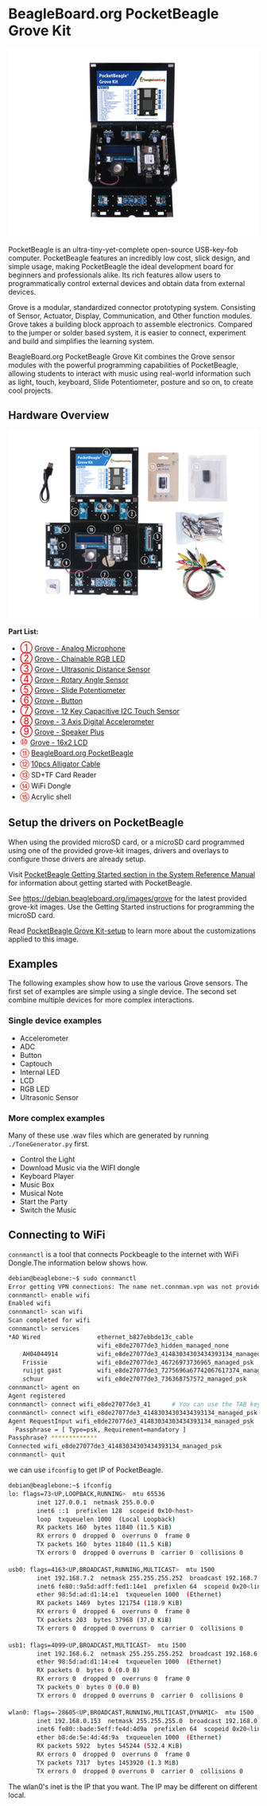 # BeagleBoard.org PocketBeagle Grove Kit

![](img/PocketBeagleKit.jpg)

PocketBeagle is an ultra-tiny-yet-complete open-source USB-key-fob computer. PocketBeagle features an incredibly low cost, slick design, and simple usage, making PocketBeagle the ideal development board for beginners and professionals alike. Its rich features allow users to programmatically control external devices and obtain data from external devices.

Grove is a modular, standardized connector prototyping system. Consisting of Sensor, Actuator, Display, Communication, and Other function modules. Grove takes a building block approach to assemble electronics. Compared to the jumper or solder based system, it is easier to connect, experiment and build and simplifies the learning system. 

BeagleBoard.org PocketBeagle Grove Kit combines the Grove sensor modules with the powerful programming capabilities of PocketBeagle, allowing students to interact with music using real-world information such as light, touch, keyboard, Slide Potentiometer, posture and so on, to create cool projects.

## Hardware Overview

![](img/Overview.jpg)

**Part List:**

- <font size="4" color="red">①</font> [Grove - Analog Microphone](TBD)
- <font size="4" color="red">②</font> [Grove - Chainable RGB LED](http://wiki.seeedstudio.com/Grove-Chainable_RGB_LED/)
- <font size="4" color="red">③</font> [Grove - Ultrasonic Distance Sensor](http://wiki.seeedstudio.com/Grove-Ultrasonic_Ranger/)
- <font size="4" color="red">④</font> [Grove - Rotary Angle Sensor](http://wiki.seeedstudio.com/Grove-Rotary_Angle_Sensor/)
- <font size="4" color="red">⑤</font> [Grove - Slide Potentiometer](http://wiki.seeedstudio.com/Grove-Slide_Potentiometer/)
- <font size="4" color="red">⑥</font> [Grove - Button](http://wiki.seeedstudio.com/Grove-Button/)
- <font size="4" color="red">⑦</font> [Grove - 12 Key Capacitive I2C Touch Sensor](http://wiki.seeedstudio.com/Grove-12_Key_Capacitive_I2C_Touch_Sensor_V2-MPR121/)
- <font size="4" color="red">⑧</font> [Grove - 3 Axis Digital Accelerometer](http://wiki.seeedstudio.com/Grove-3-Axis_Digital_Accelerometer-16g/)
- <font size="4" color="red">⑨</font> [Grove - Speaker Plus](http://wiki.seeedstudio.com/Grove-Speaker/)
- <font size="4" color="red">⑩</font> [Grove - 16x2 LCD](http://wiki.seeedstudio.com/Grove-16x2_LCD_Series/)
- <font size="4" color="red">⑪</font> [BeagleBoard.org PocketBeagle](https://beagleboard.org/pocket)
- <font size="4" color="red">⑫</font> [10pcs Alligator Cable](https://www.seeedstudio.com/10pcs-alligator-clip-test-lead-500mm-22awg-p-3087.html)
- <font size="4" color="red">⑬</font> SD+TF Card Reader
- <font size="4" color="red">⑭</font> WiFi Dongle
- <font size="4" color="red">⑮</font> Acrylic shell

## Setup the drivers on PocketBeagle

When using the provided microSD card, or a microSD card programmed using one of the provided grove-kit images, drivers and overlays to configure those drivers are already setup.

Visit [PocketBeagle Getting Started section in the System Reference Manual](https://github.com/beagleboard/pocketbeagle/wiki/System-Reference-Manual#331_Getting_Started) for information about getting started with PocketBeagle.

See https://debian.beagleboard.org/images/grove for the latest provided grove-kit images. Use the Getting Started instructions for programming the microSD card.

Read [PocketBeagle Grove Kit-setup](Kit-setup.md) to learn more about the customizations applied to this image.

## Examples
The following examples show how to use the various Grove sensors. The first set of examples are 
simple using a single device.  The second set combine multiple devices for
more complex interactions.

### Single device examples
- Accelerometer
- ADC
- Button
- Captouch
- Internal LED
- LCD
- RGB LED
- Ultrasonic Sensor

### More complex examples
Many of these use .wav files which are generated by running `./ToneGenerator.py`
first.
- Control the Light
- Download Music via the WIFI dongle
- Keyboard Player
- Music Box
- Musical Note
- Start the Party
- Switch the Music

## Connecting to WiFi
`connmanctl` is a tool that connects Pockbeagle to the internet with WiFi Dongle.The information below shows how. 

```bash
debian@beaglebone:~$ sudo connmanctl
Error getting VPN connections: The name net.connman.vpn was not provided by any
connmanctl> enable wifi
Enabled wifi
connmanctl> scan wifi
Scan completed for wifi
connmanctl> services
*AO Wired                ethernet_b827ebbde13c_cable
                         wifi_e8de27077de3_hidden_managed_none
    AH04044914           wifi_e8de27077de3_41483034303434393134_managed_psk
    Frissie              wifi_e8de27077de3_46726973736965_managed_psk
    ruijgt gast          wifi_e8de27077de3_7275696a67742067617374_managed_psk
    schuur               wifi_e8de27077de3_736368757572_managed_psk
connmanctl> agent on
Agent registered
connmanctl> connect wifi_e8de27077de3_41      # You can use the TAB key at this point to autocomplete the name
connmanctl> connect wifi_e8de27077de3_41483034303434393134_managed_psk
Agent RequestInput wifi_e8de27077de3_41483034303434393134_managed_psk
  Passphrase = [ Type=psk, Requirement=mandatory ]
Passphrase? *************
Connected wifi_e8de27077de3_41483034303434393134_managed_psk
connmanctl> quit
```
we can use `ifconfig` to get IP of PocketBeagle.
```bash
debian@beaglebone:~$ ifconfig
lo: flags=73<UP,LOOPBACK,RUNNING>  mtu 65536
        inet 127.0.0.1  netmask 255.0.0.0
        inet6 ::1  prefixlen 128  scopeid 0x10<host>
        loop  txqueuelen 1000  (Local Loopback)
        RX packets 160  bytes 11840 (11.5 KiB)
        RX errors 0  dropped 0  overruns 0  frame 0
        TX packets 160  bytes 11840 (11.5 KiB)
        TX errors 0  dropped 0 overruns 0  carrier 0  collisions 0

usb0: flags=4163<UP,BROADCAST,RUNNING,MULTICAST>  mtu 1500
        inet 192.168.7.2  netmask 255.255.255.252  broadcast 192.168.7.3
        inet6 fe80::9a5d:adff:fed1:14e1  prefixlen 64  scopeid 0x20<link>
        ether 98:5d:ad:d1:14:e1  txqueuelen 1000  (Ethernet)
        RX packets 1469  bytes 121754 (118.9 KiB)
        RX errors 0  dropped 6  overruns 0  frame 0
        TX packets 203  bytes 37968 (37.0 KiB)
        TX errors 0  dropped 0 overruns 0  carrier 0  collisions 0

usb1: flags=4099<UP,BROADCAST,MULTICAST>  mtu 1500
        inet 192.168.6.2  netmask 255.255.255.252  broadcast 192.168.6.3
        ether 98:5d:ad:d1:14:e4  txqueuelen 1000  (Ethernet)
        RX packets 0  bytes 0 (0.0 B)
        RX errors 0  dropped 0  overruns 0  frame 0
        TX packets 0  bytes 0 (0.0 B)
        TX errors 0  dropped 0 overruns 0  carrier 0  collisions 0

wlan0: flags=-28605<UP,BROADCAST,RUNNING,MULTICAST,DYNAMIC>  mtu 1500
        inet 192.168.0.153  netmask 255.255.255.0  broadcast 192.168.0.255
        inet6 fe80::bade:5eff:fe4d:4d9a  prefixlen 64  scopeid 0x20<link>
        ether b8:de:5e:4d:4d:9a  txqueuelen 1000  (Ethernet)
        RX packets 5922  bytes 545244 (532.4 KiB)
        RX errors 0  dropped 0  overruns 0  frame 0
        TX packets 7317  bytes 1453920 (1.3 MiB)
        TX errors 0  dropped 0 overruns 0  carrier 0  collisions 0
```

The wlan0's inet is the IP that you want. The IP may be different on different local.


